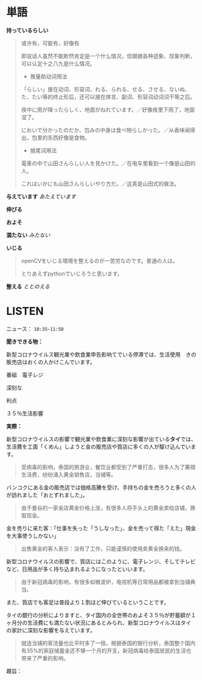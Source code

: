 # 単語

**持っているらしい**

> 或许有，可能有，好像有
>
> 即说话人虽然不能断然肯定是一个什么情况，但跟据各种迹象、现象判断，可以认定十之八九是什么情况。
>
> - 推量助动词用法
>
> 「らしい」接在动词、形容词，れる、られる、せる、させる、ないぬ、た、たい等的终止形后，还可以接在体言、副词、形容词动词词干等之后。
>
> 夜中に雨が降ったらしく、地面がねれています。／好像夜里下雨了，地面湿了。
>
> においで分かったのだか、包みの中身は食べ物らしかった。／从香味闻得出，包里的东西好像是食物。
>
> - 接尾词用法
>
> 電車の中で山田さんらしい人を見かけた。／在电车里看到一个像是山田的人。
>
> これはいかにも山田さんらしいやり方だ。／这真是山田式的做法。

**与えています** *あたえています*

>  

**伸びる** 

>  

**およそ** 

> 

**満たない** *みたない*

> 

**いじる** 

 >openCVをいじる環境を整えるのが一苦労なのです。普通の人は。
 >
 >とりあえずpythonでいじろうと思います。

**整える**  *ととのえる*　

>  



# LISTEN

ニュース： `10:35~11:50`

**聞きできる物：**

新型コロナウイルス観光業や飲食業申告影响てでいる停滞では、生活使用　きの販売店はおくの人かけこんでいます。

番組　電子レジ

深刻な

利点

３５％生活影響

**実際：**

新型コロナウイルスの影響で観光業や飲食業に深刻な影響が出ている**タイ**では、生活費を工面「くめん」しようと金の販売店や質店に多くの人が駆け込んでいます。

> 受病毒的影响，泰国的旅游业，餐饮业都受到了严重打击，很多人为了筹措生活费，纷纷涌入黄金销售店，当铺等。

バンコクにある金の販売店では価格高騰を受け、手持ちの金を売ろうと多くの人が訪れました「おとずれました」。

> 由于曼谷的一家金店黄金价格上涨，有很多人将手头上的黄金卖给店铺，换取现金。

金を売りに来た客：「仕事を失った「うしなった」、金を売って得た「えた」現金を大事使うしかない」

> 出售黄金的客人表示：没有了工作，只能谨慎的使用卖黄金换来的钱。

新型コロナウイルスの影響で、質店にはこのように、電子レンジ、そしてテレビなど、日用品が多く持ち込まれるようになったといいます。

> 由于新冠病毒的影响，有很多如微波炉，电视机等日常用品都被拿到当铺典当。

また、質店でも客足は普段より１割ほど伸びているということです。

タイの銀行の分析によりますと、タイ国内の全世帯のおよそ３５％が貯蓄額が１ヶ月分の生活費にも満たない状況にあるとみられ、新型コロナウイルスはタイの家計に深刻な影響を与えています。

> 就连当铺的客流量也比平时多了一倍，根据泰国的银行分析，泰国整个国内有35%的家庭储蓄金还不够一个月的开支，新冠病毒给泰国居民的生活也带来了严重的影响。

趣旨：



